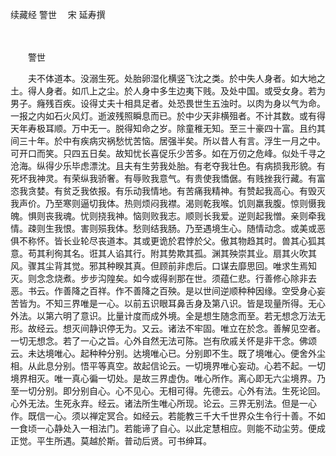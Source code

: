 续藏经   警世
　宋 延寿撰

　　 

　　警世

　　夫不体道本。没溺生死。处胎卵湿化横竖飞沈之类。於中失人身者。如大地之土。得人身者。如爪上之尘。於人身中多生边夷下贱。及处中国。或受女身。若为男子。癃残百疾。设得丈夫十相具足者。处恐畏世生五浊时。以肉为身以气为命。一报之内如石火风灯。逝波残照瞬息而已。於中少天非横殂者。不计其数。或有得天年寿极耳顺。万中无一。脱得知命之岁。除童稚无知。至三十豪四十富。且约其间三十年。於中有疾病灾祸愁忧苦恼。居强半矣。所以昔人有言。浮生一月之中。可开口而笑。只四五日矣。故知忧长喜促乐少苦多。如在万仞之危峰。似处千寻之沧海。纵得少乐毕虑漂沈。且夫有生劳我处胎。有老夺我壮色。有病损我形貌。有死坏我神灵。有荣纵我骄奢。有辱败我意气。有贵使我憍倨。有贱挫我行藏。有富恣我贪婪。有贫乏我依报。有乐动我情地。有苦痛我精神。有赞起我高心。有毁灭我声价。乃至寒则逼切我体。热则烦闷我襟。渴则乾我喉。饥则羸我腹。惊则慑我魄。惧则丧我魂。忧则挠我神。恼则败我志。顺则长我爱。逆则起我憎。亲则牵我情。疎则生我恨。害则殒我体。愁则结我肠。乃至遇境生心。随情动念。或美或恶俱不称怀。皆长业轮尽丧道本。其或更诡於君悖於父。傲其物趋其时。兽其心狐其意。苟其利徇其名。诳其人谄其行。附其势欺其孤。渊其殃崇其业。扇其火吹其风。骤其尘背其觉。邪其种睽其真。但顾前非虑后。口谋去靡思回。唯求生焉知灭。则念念烧煮。步步沟隍矣。如今或得剎那在世。须蕴仁悲。行善修心除非去恶。书云。作善降之百祥。作不善降之百殃。是以世间逆顺种种因缘。空受身心妄苦皆为。不知三界唯是一心。以前五识眼耳鼻舌身及第八识。皆是现量所得。无心外法。以第六明了意识。比量计度而成外境。全是想生随念而至。若无想念万法无形。故经云。想灭间静识停无为。又云。诸法不牢固。唯立在於念。善解见空者。一切无想念。若了一心之旨。心外自然无法可陈。岂有欣戚关怀是非干念。佛颂云。未达境唯心。起种种分别。达境唯心已。分别即不生。既了境唯心。便舍外尘相。从此息分别。悟平等真空。故起信论云。一切境界唯心妄动。心若不起。一切境界相灭。唯一真心徧一切处。是故三界虚伪。唯心所作。离心即无六尘境界。乃至一切分别。即分别自心。心不见心。无相可得。先德云。心外有法。生死论回。心外无法。生死永弃。经云。诸法所生唯心所现。论云。三界无别法。但是一心作。既信一心。须以禅定冥合。如经云。若能教三千大千世界众生令行十善。不如一食顷一心静处入一相法门。若能谛了自心。以此定慧相应。则能不动尘劳。便成正觉。平生所遇。莫越於斯。普动后贤。可书绅耳。
